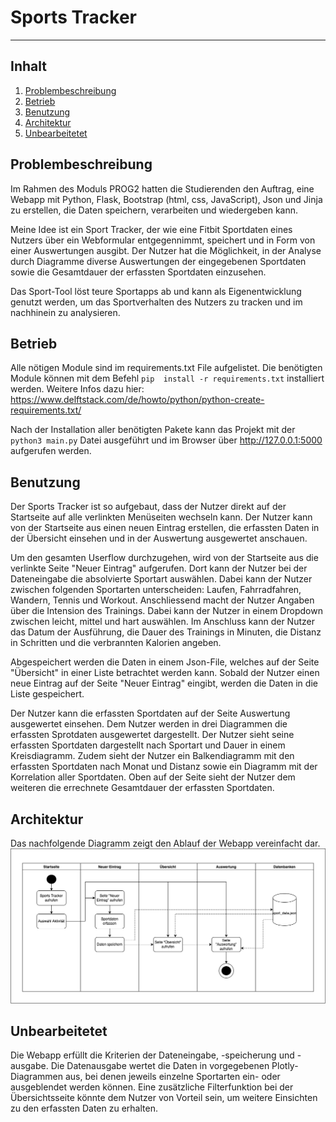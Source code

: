 # Sports Tracker
***
## Inhalt
1. [Problembeschreibung](#problembeschreibung)
2. [Betrieb](#betrieb)
3. [Benutzung](#benutzung)
4. [Architektur](#architektur)
5. [Unbearbeitetet](#unbearbeitetet)

## Problembeschreibung
Im Rahmen des Moduls PROG2 hatten die Studierenden den Auftrag, eine Webapp mit Python, Flask, Bootstrap (html, css, 
JavaScript), Json und Jinja zu erstellen, die Daten speichern, verarbeiten und wiedergeben kann.

Meine Idee ist ein Sport Tracker, der wie eine Fitbit Sportdaten eines Nutzers über ein Webformular entgegennimmt, 
speichert und in Form von einer Auswertungen ausgibt. Der Nutzer hat die Möglichkeit, in der Analyse durch Diagramme
diverse Auswertungen der eingegebenen Sportdaten sowie die Gesamtdauer der erfassten Sportdaten einzusehen.

Das Sport-Tool löst teure Sportapps ab und kann als Eigenentwicklung genutzt werden, um das Sportverhalten des Nutzers 
zu tracken und im nachhinein zu analysieren. 

## Betrieb
Alle nötigen Module sind im requirements.txt File aufgelistet. Die benötigten Module können mit dem Befehl `pip 
install -r requirements.txt` installiert werden. Weitere Infos dazu hier: 
https://www.delftstack.com/de/howto/python/python-create-requirements.txt/

Nach der Installation aller benötigten Pakete kann das Projekt mit der `python3 main.py` Datei ausgeführt und
im Browser über http://127.0.0.1:5000 aufgerufen werden.

## Benutzung
Der Sports Tracker ist so aufgebaut, dass der Nutzer direkt auf der Startseite auf alle verlinkten Menüseiten wechseln
kann. Der Nutzer kann von der Startseite aus einen neuen Eintrag erstellen, die erfassten Daten in der Übersicht 
einsehen und in der Auswertung ausgewertet anschauen. 

Um den gesamten Userflow durchzugehen, wird von der Startseite aus die verlinkte Seite "Neuer Eintrag" aufgerufen. Dort 
kann der Nutzer bei der Dateneingabe die absolvierte Sportart auswählen. Dabei kann der Nutzer zwischen folgenden 
Sportarten unterscheiden: Laufen, Fahrradfahren, Wandern, Tennis und Workout. Anschliessend macht der Nutzer Angaben 
über die Intension des Trainings. Dabei kann der Nutzer in einem Dropdown zwischen leicht, mittel und hart 
auswählen. Im Anschluss kann der Nutzer das Datum der Ausführung, die Dauer des Trainings in Minuten, die Distanz in 
Schritten und die verbrannten Kalorien angeben. 

Abgespeichert werden die Daten in einem Json-File, welches auf der Seite "Übersicht" in einer Liste betrachtet werden 
kann. Sobald der Nutzer einen neue Eintrag auf der Seite "Neuer Eintrag" eingibt, werden die Daten in die Liste 
gespeichert. 

Der Nutzer kann die erfassten Sportdaten auf der Seite Auswertung ausgewertet einsehen. Dem Nutzer werden in drei 
Diagrammen die erfassten Sprotdaten ausgewertet dargestellt. Der Nutzer sieht seine erfassten Sportdaten 
dargestellt nach Sportart und Dauer in einem Kreisdiagramm. Zudem sieht der Nutzer ein Balkendiagramm mit den erfassten 
Sportdaten nach Monat und Distanz sowie ein Diagramm mit der Korrelation aller Sportdaten. Oben auf der Seite sieht 
der Nutzer dem weiteren die errechnete Gesamtdauer der erfassten Sportdaten.

## Architektur
Das nachfolgende Diagramm zeigt den Ablauf der Webapp vereinfacht dar.
![Flussdiagramm Sports Tracker](./static/images/ablaufdiagramm.png)

## Unbearbeitetet
Die Webapp erfüllt die Kriterien der Dateneingabe, -speicherung und -ausgabe. Die Datenausgabe wertet die Daten in 
vorgegebenen Plotly-Diagrammen aus, bei denen jeweils einzelne Sportarten ein- oder ausgeblendet werden können. Eine 
zusätzliche Filterfunktion bei der Übersichtsseite könnte dem Nutzer von Vorteil sein, um weitere Einsichten zu den 
erfassten Daten zu erhalten. 
 
